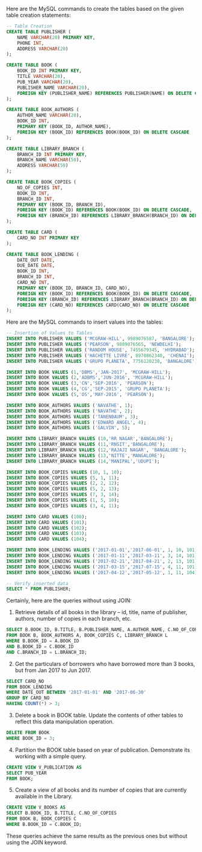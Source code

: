 Here are the MySQL commands to create the tables based on the given table creation statements:

```sql
-- Table Creation
CREATE TABLE PUBLISHER (
    NAME VARCHAR(20) PRIMARY KEY,
    PHONE INT,
    ADDRESS VARCHAR(20)
);

CREATE TABLE BOOK (
    BOOK_ID INT PRIMARY KEY,
    TITLE VARCHAR(20),
    PUB_YEAR VARCHAR(20),
    PUBLISHER_NAME VARCHAR(20),
    FOREIGN KEY (PUBLISHER_NAME) REFERENCES PUBLISHER(NAME) ON DELETE CASCADE
);

CREATE TABLE BOOK_AUTHORS (
    AUTHOR_NAME VARCHAR(20),
    BOOK_ID INT,
    PRIMARY KEY (BOOK_ID, AUTHOR_NAME),
    FOREIGN KEY (BOOK_ID) REFERENCES BOOK(BOOK_ID) ON DELETE CASCADE
);

CREATE TABLE LIBRARY_BRANCH (
    BRANCH_ID INT PRIMARY KEY,
    BRANCH_NAME VARCHAR(50),
    ADDRESS VARCHAR(50)
);

CREATE TABLE BOOK_COPIES (
    NO_OF_COPIES INT,
    BOOK_ID INT,
    BRANCH_ID INT,
    PRIMARY KEY (BOOK_ID, BRANCH_ID),
    FOREIGN KEY (BOOK_ID) REFERENCES BOOK(BOOK_ID) ON DELETE CASCADE,
    FOREIGN KEY (BRANCH_ID) REFERENCES LIBRARY_BRANCH(BRANCH_ID) ON DELETE CASCADE
);

CREATE TABLE CARD (
    CARD_NO INT PRIMARY KEY
);

CREATE TABLE BOOK_LENDING (
    DATE_OUT DATE,
    DUE_DATE DATE,
    BOOK_ID INT,
    BRANCH_ID INT,
    CARD_NO INT,
    PRIMARY KEY (BOOK_ID, BRANCH_ID, CARD_NO),
    FOREIGN KEY (BOOK_ID) REFERENCES BOOK(BOOK_ID) ON DELETE CASCADE,
    FOREIGN KEY (BRANCH_ID) REFERENCES LIBRARY_BRANCH(BRANCH_ID) ON DELETE CASCADE,
    FOREIGN KEY (CARD_NO) REFERENCES CARD(CARD_NO) ON DELETE CASCADE
);
```

Here are the MySQL commands to insert values into the tables:

```sql
-- Insertion of Values to Tables
INSERT INTO PUBLISHER VALUES ('MCGRAW-HILL', 9989076587, 'BANGALORE');
INSERT INTO PUBLISHER VALUES ('PEARSON', 9889076565, 'NEWDELHI');
INSERT INTO PUBLISHER VALUES ('RANDOM HOUSE', 7455679345, 'HYDRABAD');
INSERT INTO PUBLISHER VALUES ('HACHETTE LIVRE', 8970862340, 'CHENAI');
INSERT INTO PUBLISHER VALUES ('GRUPO PLANETA', 7756120238, 'BANGALORE');

INSERT INTO BOOK VALUES (1,'DBMS','JAN-2017', 'MCGRAW-HILL');
INSERT INTO BOOK VALUES (2,'ADBMS','JUN-2016', 'MCGRAW-HILL');
INSERT INTO BOOK VALUES (3,'CN','SEP-2016', 'PEARSON');
INSERT INTO BOOK VALUES (4,'CG','SEP-2015', 'GRUPO PLANETA');
INSERT INTO BOOK VALUES (5,'OS','MAY-2016', 'PEARSON');

INSERT INTO BOOK_AUTHORS VALUES ('NAVATHE', 1);
INSERT INTO BOOK_AUTHORS VALUES ('NAVATHE', 2);
INSERT INTO BOOK_AUTHORS VALUES ('TANENBAUM', 3);
INSERT INTO BOOK_AUTHORS VALUES ('EDWARD ANGEL', 4);
INSERT INTO BOOK_AUTHORS VALUES ('GALVIN', 5);

INSERT INTO LIBRARY_BRANCH VALUES (10,'RR NAGAR','BANGALORE');
INSERT INTO LIBRARY_BRANCH VALUES (11,'RNSIT','BANGALORE');
INSERT INTO LIBRARY_BRANCH VALUES (12,'RAJAJI NAGAR', 'BANGALORE');
INSERT INTO LIBRARY_BRANCH VALUES (13,'NITTE','MANGALORE');
INSERT INTO LIBRARY_BRANCH VALUES (14,'MANIPAL','UDUPI');

INSERT INTO BOOK_COPIES VALUES (10, 1, 10);
INSERT INTO BOOK_COPIES VALUES (5, 1, 11);
INSERT INTO BOOK_COPIES VALUES (2, 2, 12);
INSERT INTO BOOK_COPIES VALUES (5, 2, 13);
INSERT INTO BOOK_COPIES VALUES (7, 3, 14);
INSERT INTO BOOK_COPIES VALUES (1, 5, 10);
INSERT INTO BOOK_COPIES VALUES (3, 4, 11);

INSERT INTO CARD VALUES (100);
INSERT INTO CARD VALUES (101);
INSERT INTO CARD VALUES (102);
INSERT INTO CARD VALUES (103);
INSERT INTO CARD VALUES (104);

INSERT INTO BOOK_LENDING VALUES ('2017-01-01','2017-06-01', 1, 10, 101);
INSERT INTO BOOK_LENDING VALUES ('2017-01-11','2017-03-11', 3, 14, 101);
INSERT INTO BOOK_LENDING VALUES ('2017-02-21','2017-04-21', 2, 13, 101);
INSERT INTO BOOK_LENDING VALUES ('2017-03-15','2017-07-15', 4, 11, 101);
INSERT INTO BOOK_LENDING VALUES ('2017-04-12','2017-05-12', 1, 11, 104);

-- Verify inserted data
SELECT * FROM PUBLISHER;
```

Certainly, here are the queries without using JOIN:

1. Retrieve details of all books in the library – id, title, name of publisher, authors, number of copies in each branch, etc.

```sql
SELECT B.BOOK_ID, B.TITLE, B.PUBLISHER_NAME, A.AUTHOR_NAME, C.NO_OF_COPIES, L.BRANCH_ID
FROM BOOK B, BOOK_AUTHORS A, BOOK_COPIES C, LIBRARY_BRANCH L
WHERE B.BOOK_ID = A.BOOK_ID
AND B.BOOK_ID = C.BOOK_ID
AND C.BRANCH_ID = L.BRANCH_ID;
```

2. Get the particulars of borrowers who have borrowed more than 3 books, but from Jan 2017 to Jun 2017.

```sql
SELECT CARD_NO
FROM BOOK_LENDING
WHERE DATE_OUT BETWEEN '2017-01-01' AND '2017-06-30'
GROUP BY CARD_NO
HAVING COUNT(*) > 3;
```

3. Delete a book in BOOK table. Update the contents of other tables to reflect this data manipulation operation.

```sql
DELETE FROM BOOK
WHERE BOOK_ID = 3;
```

4. Partition the BOOK table based on year of publication. Demonstrate its working with a simple query.

```sql
CREATE VIEW V_PUBLICATION AS
SELECT PUB_YEAR
FROM BOOK;
```

5. Create a view of all books and its number of copies that are currently available in the Library.

```sql
CREATE VIEW V_BOOKS AS
SELECT B.BOOK_ID, B.TITLE, C.NO_OF_COPIES
FROM BOOK B, BOOK_COPIES C
WHERE B.BOOK_ID = C.BOOK_ID;
```

These queries achieve the same results as the previous ones but without using the JOIN keyword.

